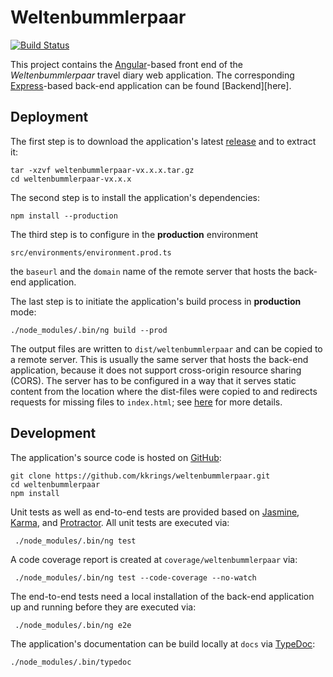 # Weltenbummlerpaar

[![Build Status](https://travis-ci.com/kkrings/weltenbummlerpaar.svg?branch=master)](
https://travis-ci.com/kkrings/weltenbummlerpaar)

This project contains the [Angular][]-based front end of the
*Weltenbummlerpaar* travel diary web application. The corresponding
[Express][]-based back-end application can be found [Backend][here].

[Angular]: https://angular.io/
[Express]: https://expressjs.com/
[Backend]: https://kkrings.github.io/weltenbummlerpaar-backend/


## Deployment

The first step is to download the application's latest [release][Releases] and
to extract it:

    tar -xzvf weltenbummlerpaar-vx.x.x.tar.gz
    cd weltenbummlerpaar-vx.x.x

[Releases]:https://github.com/kkrings/weltenbummlerpaar/releases

The second step is to install the application's dependencies:

    npm install --production

The third step is to configure in the **production** environment

    src/environments/environment.prod.ts

the `baseurl` and the `domain` name of the remote server that hosts the
back-end application.

The last step is to initiate the application's build process in **production**
mode:

    ./node_modules/.bin/ng build --prod

The output files are written to `dist/weltenbummlerpaar` and can be copied to a
remote server. This is usually the same server that hosts the back-end
application, because it does not support cross-origin resource sharing (CORS).
The server has to be configured in a way that it serves static content from the
location where the dist-files were copied to and redirects requests for missing
files to `index.html`; see [here](https://angular.io/guide/deployment) for more
details.


## Development

The application's source code is hosted on [GitHub][Frontend]:

    git clone https://github.com/kkrings/weltenbummlerpaar.git
    cd weltenbummlerpaar
    npm install

[Frontend]: https://github.com/kkrings/weltenbummlerpaar/

Unit tests as well as end-to-end tests are provided based on [Jasmine][],
[Karma][], and [Protractor][]. All unit tests are executed via:

     ./node_modules/.bin/ng test

[Jasmine]: https://jasmine.github.io/
[Karma]: http://karma-runner.github.io/
[Protractor]: https://www.protractortest.org/

A code coverage report is created at `coverage/weltenbummlerpaar` via:

     ./node_modules/.bin/ng test --code-coverage --no-watch

The end-to-end tests need a local installation of the back-end application up
and running before they are executed via:

     ./node_modules/.bin/ng e2e

The application's documentation can be build locally at `docs` via [TypeDoc][]:

    ./node_modules/.bin/typedoc

[TypeDoc]: https://typedoc.org/
